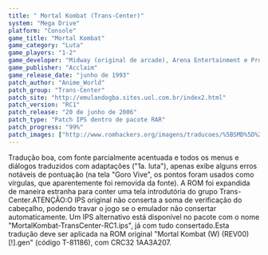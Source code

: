```yaml
---
title: " Mortal Kombat (Trans-Center)"
system: "Mega Drive"
platform: "Console"
game_title: "Mortal Kombat"
game_category: "Luta"
game_players: "1-2"
game_developer: "Midway (original de arcade), Arena Entertainment e Probe"
game_publisher: "Acclaim"
game_release_date: "junho de 1993"
patch_author: "Anime_World"
patch_group: "Trans-Center"
patch_site: "http://emulandogba.sites.uol.com.br/index2.html"
patch_version: "RC1"
patch_release: "20 de junho de 2006"
patch_type: "Patch IPS dentro de pacote RAR"
patch_progress: "99%"
patch_images: ["http://www.romhackers.org/imagens/traducoes/%5BSMD%5D%20Mortal%20Kombat%20-%20Trans-Center%20-%201.png","http://www.romhackers.org/imagens/traducoes/%5BSMD%5D%20Mortal%20Kombat%20-%20Trans-Center%20-%202.png","http://www.romhackers.org/imagens/traducoes/%5BSMD%5D%20Mortal%20Kombat%20-%20Trans-Center%20-%203.png"]
---
```

Tradução boa, com fonte parcialmente acentuada e todos os menus e diálogos traduzidos com adaptações ("1a. luta"), apenas exibe alguns erros notáveis de pontuação (na tela "Goro Vive", os pontos foram usados como vírgulas, que aparentemente foi removida da fonte). A ROM foi expandida de maneira estranha para conter uma tela introdutória do grupo Trans-Center.ATENÇÃO:O IPS original não conserta a soma de verificação do cabeçalho, podendo travar o jogo se o emulador não consertar automaticamente. Um IPS alternativo está disponível no pacote com o nome "MortalKombat-TransCenter-RC1.ips", já com tudo consertado.Esta tradução deve ser aplicada na ROM original "Mortal Kombat (W) (REV00) [!].gen" (código T-81186), com CRC32 1AA3A207.